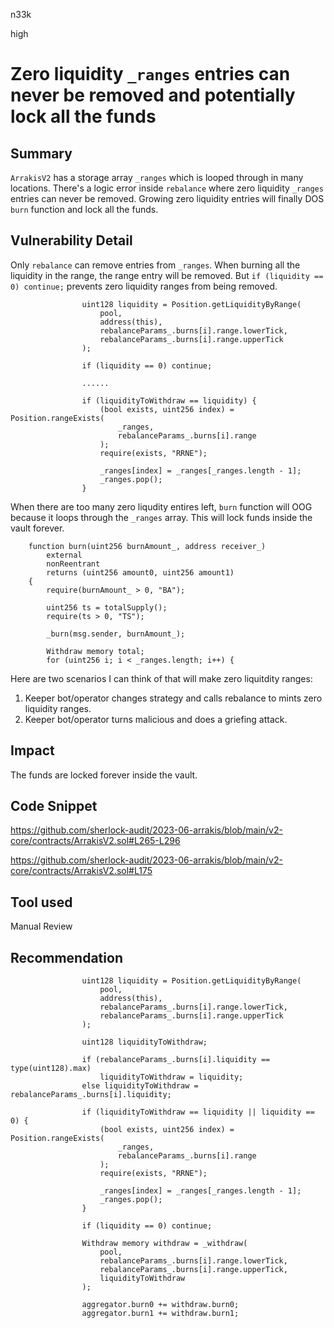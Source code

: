 n33k

high

# Zero liquidity `_ranges` entries can never be removed and potentially lock all the funds

## Summary

`ArrakisV2` has a storage array `_ranges` which is looped through in many locations. There's a logic error inside `rebalance` where zero liquidity `_ranges` entries can never be removed. Growing zero liquidity entries will finally DOS `burn` function and lock all the funds.

## Vulnerability Detail

Only `rebalance` can remove entries from `_ranges`. When burning all the liquidity in the range, the range entry will be removed. But `if (liquidity == 0) continue;` prevents zero liquidity ranges from being removed.

```solidity
                uint128 liquidity = Position.getLiquidityByRange(
                    pool,
                    address(this),
                    rebalanceParams_.burns[i].range.lowerTick,
                    rebalanceParams_.burns[i].range.upperTick
                );

                if (liquidity == 0) continue;

                ......

                if (liquidityToWithdraw == liquidity) {
                    (bool exists, uint256 index) = Position.rangeExists(
                        _ranges,
                        rebalanceParams_.burns[i].range
                    );
                    require(exists, "RRNE");

                    _ranges[index] = _ranges[_ranges.length - 1];
                    _ranges.pop();
                }
```

When there are too many zero liqudity entires left, `burn` function will OOG because it loops through the `_ranges` array. This will lock funds inside the vault forever.

```solidity
    function burn(uint256 burnAmount_, address receiver_)
        external
        nonReentrant
        returns (uint256 amount0, uint256 amount1)
    {
        require(burnAmount_ > 0, "BA");

        uint256 ts = totalSupply();
        require(ts > 0, "TS");

        _burn(msg.sender, burnAmount_);

        Withdraw memory total;
        for (uint256 i; i < _ranges.length; i++) {
```

Here are two scenarios I can think of that will make zero liquitdity ranges:

1. Keeper bot/operator changes strategy and calls rebalance to mints zero liquidity ranges.
3. Keeper bot/operator turns malicious and does a griefing attack.

## Impact

The funds are locked forever inside the vault.

## Code Snippet

https://github.com/sherlock-audit/2023-06-arrakis/blob/main/v2-core/contracts/ArrakisV2.sol#L265-L296

https://github.com/sherlock-audit/2023-06-arrakis/blob/main/v2-core/contracts/ArrakisV2.sol#L175

## Tool used

Manual Review

## Recommendation

```solidity
                uint128 liquidity = Position.getLiquidityByRange(
                    pool,
                    address(this),
                    rebalanceParams_.burns[i].range.lowerTick,
                    rebalanceParams_.burns[i].range.upperTick
                );

                uint128 liquidityToWithdraw;

                if (rebalanceParams_.burns[i].liquidity == type(uint128).max)
                    liquidityToWithdraw = liquidity;
                else liquidityToWithdraw = rebalanceParams_.burns[i].liquidity;

                if (liquidityToWithdraw == liquidity || liquidity == 0) {
                    (bool exists, uint256 index) = Position.rangeExists(
                        _ranges,
                        rebalanceParams_.burns[i].range
                    );
                    require(exists, "RRNE");

                    _ranges[index] = _ranges[_ranges.length - 1];
                    _ranges.pop();
                }

                if (liquidity == 0) continue;

                Withdraw memory withdraw = _withdraw(
                    pool,
                    rebalanceParams_.burns[i].range.lowerTick,
                    rebalanceParams_.burns[i].range.upperTick,
                    liquidityToWithdraw
                );

                aggregator.burn0 += withdraw.burn0;
                aggregator.burn1 += withdraw.burn1;
```